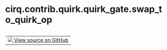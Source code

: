 <div itemscope itemtype="http://developers.google.com/ReferenceObject">
<meta itemprop="name" content="cirq.contrib.quirk.quirk_gate.swap_to_quirk_op" />
<meta itemprop="path" content="Stable" />
</div>

# cirq.contrib.quirk.quirk_gate.swap_to_quirk_op

<!-- Insert buttons and diff -->

<table class="tfo-notebook-buttons tfo-api" align="left">

<td>
  <a target="_blank" href="https://github.com/quantumlib/cirq/tree/master/cirq/contrib/quirk/quirk_gate.py">
    <img src="https://www.tensorflow.org/images/GitHub-Mark-32px.png" />
    View source on GitHub
  </a>
</td>
</table>





<pre class="devsite-click-to-copy prettyprint lang-py tfo-signature-link">
<code>cirq.contrib.quirk.quirk_gate.swap_to_quirk_op(
    gate: <a href="../../../../cirq/ops/SwapPowGate.md"><code>cirq.ops.SwapPowGate</code></a>
) -> Optional[<a href="../../../../cirq/contrib/quirk/quirk_gate/QuirkOp.md"><code>cirq.contrib.quirk.quirk_gate.QuirkOp</code></a>]
</code></pre>



<!-- Placeholder for "Used in" -->
